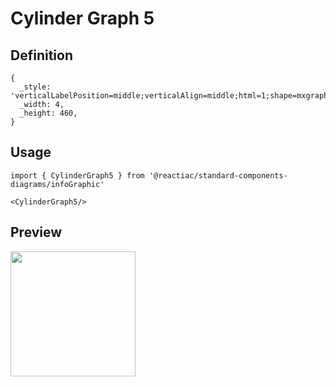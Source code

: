 # Cylinder Graph 5

## Definition

```
{
  _style: 'verticalLabelPosition=middle;verticalAlign=middle;html=1;shape=mxgraph.infographic.cylinder;fillColor=#10739E;strokeColor=none;shadow=0;align=left;labelPosition=right;spacingLeft=10;fontStyle=1;fontColor=#10739E;',
  _width: 4,
  _height: 460,
}
```

## Usage

```
import { CylinderGraph5 } from '@reactiac/standard-components-diagrams/infoGraphic'

<CylinderGraph5/>
```

## Preview

<img src="./cylinder-graph-5.png" width="200"/>
